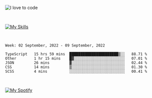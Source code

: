 ![I love to code](https://capsule-render.vercel.app/api?height=250&type=waving&color=gradient&customColorList=14&section=header&text=%F0%9F%92%80%20%F0%9F%96%A4%20%F0%9F%92%BB&fontSize=34&fontColor=fff&animation=fadeIn&fontAlignY=40)

<br>

[![My Skills](https://skillicons.dev/icons?i=html,css,js,ts,dart,react,vue,astro,nextjs,nuxtjs,svelte,remix,gatsby,flutter,jest,sass,styledcomponents,tailwind,materialui,nodejs,graphql,git,netlify,ai,figma)](https://skillicons.dev)

<br>


<!--START_SECTION:waka-->
```text
Week: 02 September, 2022 - 09 September, 2022

TypeScript   15 hrs 59 mins  ██████████████████████▒░░   88.71 % 
Other        1 hr 15 mins    █▓░░░░░░░░░░░░░░░░░░░░░░░   07.01 % 
JSON         26 mins         ▓░░░░░░░░░░░░░░░░░░░░░░░░   02.44 % 
CSS          14 mins         ▒░░░░░░░░░░░░░░░░░░░░░░░░   01.30 % 
SCSS         4 mins          ░░░░░░░░░░░░░░░░░░░░░░░░░   00.41 % 
```
<!--END_SECTION:waka-->


<br>

[![My Spotify](https://spotify-github-profile.vercel.app/api/view?uid=dmblakedesign&cover_image=true&theme=default&bar_color=53b14f&bar_color_cover=false)](https://github.com/kittinan/spotify-github-profile)
